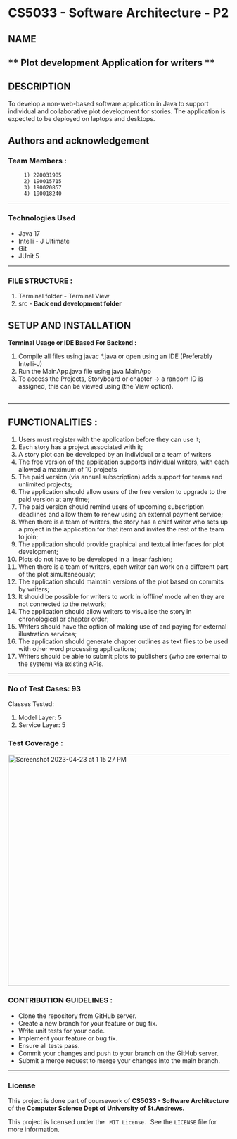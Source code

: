 # CS5033 - Software Architecture - P2

## NAME

**  Plot development Application for writers **
--

## DESCRIPTION

<p> 
To develop a non-web-based software application in Java to support individual and collaborative plot development for stories. The application is expected to be deployed on laptops and desktops.
</p>

## Authors and acknowledgement

### Team Members :

         1) 220031985
         2) 190015715
         3) 190020857
         4) 190018240



--- 

### Technologies Used

* Java 17
* Intelli - J Ultimate
* Git
* JUnit 5


---

### FILE STRUCTURE :

<ol>
<li> Terminal folder - Terminal View</li>
<li> src - <strong> Back end development folder </strong>
</ol>

## SETUP AND INSTALLATION

<strong> Terminal Usage or IDE Based</strong>
<strong> For Backend : </strong>
<ol>
<li> Compile all files using javac *.java or open using an IDE (Preferably Intelli-J)</li>
<li> Run the MainApp.java file using java MainApp</li>
<li> To access the Projects, Storyboard or chapter -> a random ID is assigned, this can be viewed using (the View option).</li>
<br/>
</ol>

---

## FUNCTIONALITIES :

<ol>
<li> Users must register with the application before they can use it;</li> 
<li> Each story has a project associated with it; </li>
<li> A story plot can be developed by an individual or a team of writers</li> 
<li> The free version of the application supports individual writers, with each allowed a maximum of 10 projects</li>
<li> The paid version (via annual subscription) adds support for teams and unlimited projects;</li>
<li> The application should allow users of the free version to upgrade to the paid version at any time;</li>
<li> The paid version should remind users of upcoming subscription deadlines and allow them to renew using an external payment service;</li>
<li> When there is a team of writers, the story has a chief writer who sets up a project in the application for that item and invites the rest of the team to join;</li>
<li> The application should provide graphical and textual interfaces for plot development;</li>
<li> Plots do not have to be developed in a linear fashion;</li>
<li> When there is a team of writers, each writer can work on a different part of the plot simultaneously;</li>
<li> The application should maintain versions of the plot based on commits by writers;</li>
<li> It should be possible for writers to work in ‘offline’ mode when they are not connected to the network;</li>
<li> The application should allow writers to visualise the story in chronological or chapter order;</li>
<li> Writers should have the option of making use of and paying for external illustration services;</li>
<li> The application should generate chapter outlines as text files to be used with other word processing applications;</li>
<li> Writers should be able to submit plots to publishers (who are external to the system) via existing APIs.</li>
</ol>

---

### No of Test Cases: 93

Classes Tested:
<ol>
           <li> Model Layer: 5 </li>
            <li> Service Layer: 5 </li>
</ol>

### Test Coverage : 
<img width="525" alt="Screenshot 2023-04-23 at 1 15 27 PM" src="https://user-images.githubusercontent.com/113372062/233839300-f82341b2-4f1e-44b3-9fca-2ca2fde3ab2a.png">






### CONTRIBUTION GUIDELINES :

- Clone the repository from GitHub server.
- Create a new branch for your feature or bug fix.
- Write unit tests for your code.
- Implement your feature or bug fix.
- Ensure all tests pass.
- Commit your changes and push to your branch on the GitHub server.
- Submit a merge request to merge your changes into the main branch.

--- 

### License

This project is done part of coursework of <strong> CS5033 - Software Architecture</strong> of the <strong>
Computer Science Dept of University of St.Andrews.</strong> </br>

This project is licensed under the <code> MIT License. </code>See the <code>LICENSE</code> file for more information.




